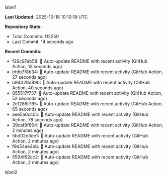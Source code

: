 
label1 
<!-- ACTIVITY_START -->
**Last Updated:** 2025-10-18 10:10:19 UTC

**Repository Stats:**
- Total Commits: 112250
- Last Commit: 14 seconds ago

**Recent Commits:**
- f29c97ab58: 🤖 Auto-update README with recent activity (GitHub Action, 13 seconds ago)
- bfdb7f8b34: 🤖 Auto-update README with recent activity (GitHub Action, 27 seconds ago)
- b94029d890: 🤖 Auto-update README with recent activity (GitHub Action, 40 seconds ago)
- 855517f737: 🤖 Auto-update README with recent activity (GitHub Action, 52 seconds ago)
- 2e1286c165: 🤖 Auto-update README with recent activity (GitHub Action, 65 seconds ago)
- aee5a0cc0c: 🤖 Auto-update README with recent activity (GitHub Action, 78 seconds ago)
- 39caf8f664: 🤖 Auto-update README with recent activity (GitHub Action, 2 minutes ago)
- 5bd02e3ee1: 🤖 Auto-update README with recent activity (GitHub Action, 2 minutes ago)
- f9d54ae3bb: 🤖 Auto-update README with recent activity (GitHub Action, 2 minutes ago)
- 5594f62cc2: 🤖 Auto-update README with recent activity (GitHub Action, 2 minutes ago)
<!-- ACTIVITY_END -->

label2

